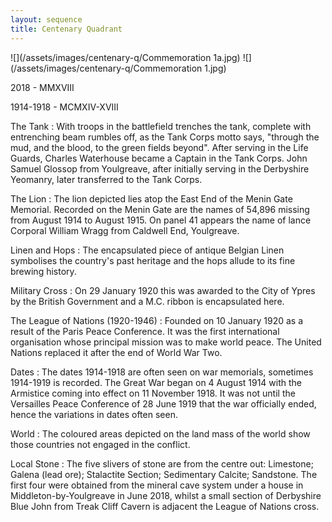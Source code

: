 ```yaml
---
layout: sequence
title: Centenary Quadrant
---
```


![](/assets/images/centenary-q/Commemoration 1a.jpg)
![](/assets/images/centenary-q/Commemoration 1.jpg)

2018 - MMXVIII

1914-1918 - MCMXIV-XVIII

The Tank
: With troops in the battlefield trenches the tank, complete with entrenching beam rumbles off, as the Tank Corps motto says, "through the mud, and the blood, to the green fields beyond". After serving in the Life Guards, Charles Waterhouse became a Captain in the Tank Corps. John Samuel Glossop from Youlgreave, after initially serving in the Derbyshire Yeomanry, later transferred to the Tank Corps.

The Lion
: The lion depicted lies atop the East End of the Menin Gate Memorial. Recorded on the Menin Gate are the names of 54,896 missing from August 1914 to August 1915. On panel 41 appears the name of lance Corporal William Wragg from Caldwell End, Youlgreave.

Linen and Hops
: The encapsulated piece of antique Belgian Linen symbolises the country's past heritage and the hops allude to its fine brewing history.

Military Cross
: On 29 January 1920 this was awarded to the City of Ypres by the British Government and a M.C. ribbon is encapsulated here.

The League of Nations (1920-1946)
: Founded on 10 January 1920 as a result of the Paris Peace Conference. It was the first international organisation whose principal mission was to make world peace. The United Nations replaced it after the end of World War Two.

Dates
: The dates 1914-1918 are often seen on war memorials, sometimes 1914-1919 is recorded. The Great War began on 4 August 1914 with the Armistice coming into effect on 11 November 1918. It was not until the Versailles Peace Conference of 28 June 1919 that the war officially ended, hence the variations in dates often seen.

World
: The coloured areas depicted on the land mass of the world show those countries not engaged in the conflict.

Local Stone
: The five slivers of stone are from the centre out: Limestone; Galena (lead ore); Stalactite Section; Sedimentary Calcite; Sandstone.
The first four were obtained from the mineral cave system under a house in Middleton-by-Youlgreave in June 2018, whilst a small section of Derbyshire Blue John from Treak Cliff Cavern is adjacent the League of Nations cross.
